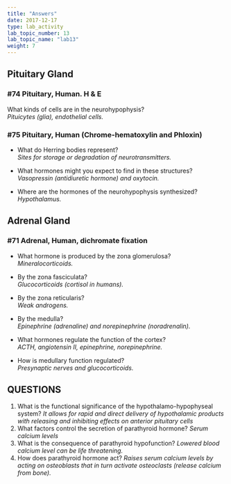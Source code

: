 ```yaml
---
title: "Answers"
date: 2017-12-17
type: lab_activity
lab_topic_number: 13
lab_topic_name: "lab13"
weight: 7
---
```

<div class="entrybody">
						<h2>Pituitary Gland</h2>

<h3>#74 Pituitary, Human. H &amp; E</h3>

<p>What kinds of cells are in the neurohypophysis? <br>
<em>Pituicytes (glia), endothelial cells.</em></p>

<h3>#75 Pituitary, Human (Chrome-hematoxylin and Phloxin)</h3>


<ul>
<li>What do Herring bodies represent? <br>
<em>Sites for storage or degradation of neurotransmitters.</em></li>
</ul>




<ul>
<li>What hormones might you expect to find in these structures? <br>
<em>Vasopressin (antidiuretic hormone) and oxytocin.</em></li>
</ul>




<ul>
<li>Where are the hormones of the neurohypophysis synthesized? <br>
<em>Hypothalamus.</em></li>
</ul>



<h2>Adrenal Gland</h2>

<h3>#71 Adrenal, Human, dichromate fixation</h3>


<ul>
<li>What hormone is produced by the zona glomerulosa? <br>
<em>Mineralocorticoids.</em></li>
</ul>




<ul>
<li>By the zona fasciculata? <br>
<em>Glucocorticoids (cortisol in humans).</em></li>
</ul>




<ul>
<li>By the zona reticularis? <br>
<em>Weak androgens.</em></li>
</ul>




<ul>
<li>By the medulla? <br>
<em>Epinephrine (adrenaline) and norepinephrine (noradrenalin).</em></li>
</ul>




<ul>
<li>What hormones regulate the function of the cortex? <br>
<em><span class="caps">ACTH, </span>angiotensin <span class="caps">II, </span>epinephrine, norepinephrine.</em></li>
</ul>




<ul>
<li>How is medullary function regulated? <br>
<em>Presynaptic nerves and glucocorticoids.</em></li>
</ul>



<h2><span class="caps">QUESTIONS</span></h2>


<ol>
<li>What is the functional significance of the hypothalamo-hypophyseal system? <em>It allows for rapid and direct delivery of hypothalamic products with releasing and inhibiting effects on anterior pituitary cells</em></li>
<li>What factors control the secretion of parathyroid hormone?  <em>Serum calcium levels</em></li>
<li>What is the consequence of parathyroid hypofunction?  <em>Lowered blood calcium level can be life threatening.</em></li>
<li>How does parathyroid hormone act?  <em>Raises serum calcium levels by acting on osteoblasts that in turn activate osteoclasts (release calcium from bone).</em></li>
</ol>


						
						
</div>
